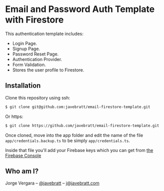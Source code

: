 # Email and Password Auth Template with Firestore

This authentication template includes:

* Login Page.
* Signup Page.
* Password Reset Page.
* Authentication Provider.
* Form Validation.
* Stores the user profile to Firestore.

## Installation

Clone this repository using ssh:

```sh
$ git clone git@github.com:javebratt/email-firestore-template.git
```

Or https:

```sh
$ git clone https://github.com/javebratt/email-firestore-template.git
```

Once cloned, move into the app folder and edit the name of the file
`app/credentials.backup.ts` to be simply `app/credentials.ts`.

Inside that file you'll add your Firebase keys which you can get from
[the Firebase Console](https://console.firebase.google.com)

## Who am I?

Jorge Vergara – [@javebratt](https://twitter.com/javebratt) – j@javebratt.com
